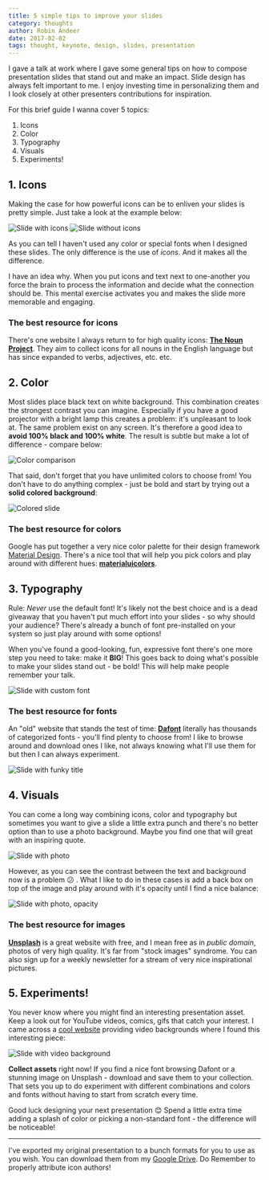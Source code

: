 ```yaml
---
title: 5 simple tips to improve your slides
category: thoughts
author: Robin Andeer
date: 2017-02-02
tags: thought, keynote, design, slides, presentation
---
```


I gave a talk at work where I gave some general tips on how to compose presentation slides that stand out and make an impact. Slide design has always felt important to me. I enjoy investing time in personalizing them and I look closely at other presenters contributions for inspiration.

For this brief guide I wanna cover 5 topics:

1. Icons
2. Color
3. Typography
4. Visuals
5. Experiments!

## 1. Icons

Making the case for how powerful icons can be to enliven your slides is pretty simple. Just take a look at the example below:

![Slide with icons](/assets/img/slides/icons-1.jpg)
![Slide without icons](/assets/img/slides/icons-2.jpg)

As you can tell I haven't used any color or special fonts when I designed these slides. The only difference is the use of *icons*. And it makes all the difference.

I have an idea why. When you put icons and text next to one-another you force the brain to process the information and decide what the connection should be. This mental exercise activates you and makes the slide more memorable and engaging.

### The best resource for icons

There's one website I always return to for high quality icons: **[The Noun Project](https://thenounproject.com/)**. They aim to collect icons for all nouns in the English language but has since expanded to verbs, adjectives, etc. etc.

## 2. Color

Most slides place black text on white background. This combination creates the strongest contrast you can imagine. Especially if you have a good projector with a bright lamp this creates a problem: it's unpleasant to look at. The same problem exist on any screen. It's therefore a good idea to **avoid 100% black and 100% white**. The result is subtle but make a lot of difference - compare below:

![Color comparison](/assets/img/slides/color.png)

That said, don't forget that you have unlimited colors to choose from! You don't have to do anything complex - just be bold and start by trying out a **solid colored background**:

![Colored slide](/assets/img/slides/color-color.jpg)

### The best resource for colors

Google has put together a very nice color palette for their design framework [Material Design](https://material.io/). There's a nice tool that will help you pick colors and play around with different hues: **[materialuicolors](http://materialuicolors.co/)**.

## 3. Typography

Rule: *Never* use the default font! It's likely not the best choice and is a dead giveaway that you haven't put much effort into your slides - so why should your audience? There's already a bunch of font pre-installed on your system so just play around with some options!

When you've found a good-looking, fun, expressive font there's one more step you need to take: make it **BIG**! This goes back to doing what's possible to make your slides stand out - be bold! This will help make people remember your talk.

![Slide with custom font](/assets/img/slides/typo-1.jpg)

### The best resource for fonts

An "old" website that stands the test of time: **[Dafont](http://www.dafont.com/)** literally has thousands of categorized fonts - you'll find plenty to choose from! I like to browse around and download ones I like, not always knowing what I'll use them for but then I can always experiment.

![Slide with funky title](/assets/img/slides/typo-2.jpg)

## 4. Visuals

You can come a long way combining icons, color and typography but sometimes you want to give a slide a little extra punch and there's no better option than to use a photo background. Maybe you find one that will great with an inspiring quote.

![Slide with photo](/assets/img/slides/photo-1.jpg)

However, as you can see the contrast between the text and background now is a problem 😕 . What I like to do in these cases is add a back box on top of the image and play around with it's opacity until I find a nice balance:

![Slide with photo, opacity](/assets/img/slides/photo-2.jpg)

### The best resource for images

**[Unsplash](https://unsplash.com/)** is a great website with free, and I mean free as in _public domain_, photos of very high quality. It's far from "stock images" syndrome. You can also sign up for a weekly newsletter for a stream of very nice inspirational pictures.

## 5. Experiments!

You never know where you might find an interesting presentation asset. Keep a look out for YouTube videos, comics, gifs that catch your interest. I came across a [cool website](https://www.videvo.net/) providing video backgrounds where I found this interesting piece:

![Slide with video background](/assets/img/slides/experiment.gif)

**Collect assets** right now! If you find a nice font browsing Dafont or a stunning image on Unsplash - download and save them to your collection. That sets you up to do experiment with different combinations and colors and fonts without having to start from scratch every time.

Good luck designing your next presentation 😊 Spend a little extra time adding a splash of color or picking a non-standard font - the difference will be noticeable!

---------------------

I've exported my original presentation to a bunch formats for you to use as you wish. You can download them from my [Google Drive](https://drive.google.com/drive/folders/0B3uEXvaA_f_ZZUZBVGlza0VITTg?usp=sharing). Do Remember to properly attribute icon authors!
